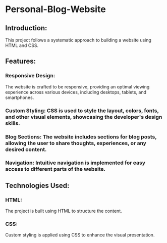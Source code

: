 # Personal-Blog-Website

## Introduction:
This project follows a systematic approach to building a website using HTML and CSS.

## Features:
### Responsive Design: 
The website is crafted to be responsive, providing an optimal viewing experience across various devices, including desktops, tablets, and smartphones. 
### Custom Styling: CSS is used to style the layout, colors, fonts, and other visual elements, showcasing the developer's design skills. 
### Blog Sections: The website includes sections for blog posts, allowing the user to share thoughts, experiences, or any desired content. 
### Navigation: Intuitive navigation is implemented for easy access to different parts of the website.

## Technologies Used:
### HTML: 
The project is built using HTML to structure the content. 
### CSS: 
Custom styling is applied using CSS to enhance the visual presentation.



